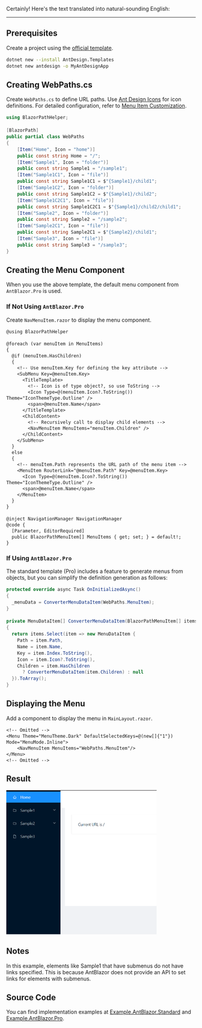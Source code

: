 Certainly! Here's the text translated into natural-sounding English:

---

## Prerequisites

Create a project using the [official template](https://antblazor.com/en-US/docs/introduce).

```bash title="Setting up the AntBlazor Template"
dotnet new --install AntDesign.Templates
dotnet new antdesign -o MyAntDesignApp
```

## Creating WebPaths.cs

Create `WebPaths.cs` to define URL paths. Use [Ant Design Icons](https://antblazor.com/en-US/components/icon) for icon definitions. For detailed configuration, refer to [Menu Item Customization](../MenuCustomization.md).

```csharp title="WebPaths.cs"
using BlazorPathHelper;

[BlazorPath]
public partial class WebPaths
{
    [Item("Home", Icon = "home")]
    public const string Home = "/";
    [Item("Sample1", Icon = "folder")]
    public const string Sample1 = "/sample1";
    [Item("Sample1C1", Icon = "file")]
    public const string Sample1C1 = $"{Sample1}/child1";
    [Item("Sample1C2", Icon = "folder")]
    public const string Sample1C2 = $"{Sample1}/child2";
    [Item("Sample1C2C1", Icon = "file")]
    public const string Sample1C2C1 = $"{Sample1}/child2/child1";
    [Item("Sample2", Icon = "folder")]
    public const string Sample2 = "/sample2";
    [Item("Sample2C1", Icon = "file")]
    public const string Sample2C1 = $"{Sample2}/child1";
    [Item("Sample3", Icon = "file")]
    public const string Sample3 = "/sample3";
}
```

## Creating the Menu Component

When you use the above template, the default menu component from `AntBlazor.Pro` is used.

### If Not Using `AntBlazor.Pro`

Create `NavMenuItem.razor` to display the menu component.

```razor title="NavMenuItem.razor"
@using BlazorPathHelper

@foreach (var menuItem in MenuItems)
{
  @if (menuItem.HasChildren)
  {
    <!-- Use menuItem.Key for defining the key attribute -->
    <SubMenu Key=@menuItem.Key>
      <TitleTemplate>
        <!-- Icon is of type object?, so use ToString -->
        <Icon Type=@(menuItem.Icon?.ToString()) Theme="IconThemeType.Outline" />
        <span>@menuItem.Name</span>
      </TitleTemplate>
      <ChildContent>
        <!-- Recursively call to display child elements -->
        <NavMenuItem MenuItems="menuItem.Children" />
      </ChildContent>
    </SubMenu>
  }
  else
  {
    <!-- menuItem.Path represents the URL path of the menu item -->
    <MenuItem RouterLink="@menuItem.Path" Key=@menuItem.Key>
      <Icon Type=@(menuItem.Icon?.ToString()) Theme="IconThemeType.Outline" />
      <span>@menuItem.Name</span> 
    </MenuItem>    
  }
}

@inject NavigationManager NavigationManager
@code {
  [Parameter, EditorRequired]
  public BlazorPathMenuItem[] MenuItems { get; set; } = default!;
}
```

### If Using `AntBlazor.Pro`

The standard template (Pro) includes a feature to generate menus from objects, but you can simplify the definition generation as follows:

```csharp title="Layout/BasicLayout.razor.cs"
protected override async Task OnInitializedAsync()
{
  _menuData = ConverterMenuDataItem(WebPaths.MenuItem);
}

private MenuDataItem[] ConverterMenuDataItem(BlazorPathMenuItem[] items)
{
  return items.Select(item => new MenuDataItem {
    Path = item.Path,
    Name = item.Name,
    Key = item.Index.ToString(),
    Icon = item.Icon?.ToString(),
    Children = item.HasChildren
      ? ConverterMenuDataItem(item.Children) : null
  }).ToArray();
}
```

## Displaying the Menu

Add a component to display the menu in `MainLayout.razor`.

```razor title="MainLayout.razor"
<!-- Omitted -->
<Menu Theme="MenuTheme.Dark" DefaultSelectedKeys=@(new[]{"1"}) Mode="MenuMode.Inline">
    <NavMenuItem MenuItems="WebPaths.MenuItem"/>
</Menu>
<!-- Omitted -->
```

## Result

<img src="../../../../assets/sample-antblazor.gif" style="width:400px;">

## Notes

In this example, elements like Sample1 that have submenus do not have links specified. This is because AntBlazor does not provide an API to set links for elements with submenus.

## Source Code

You can find implementation examples at [Example.AntBlazor.Standard](https://github.com/arika0093/BlazorPathHelper/tree/main/examples/Example.AntBlazor.Standard/) and [Example.AntBlazor.Pro](https://github.com/arika0093/BlazorPathHelper/tree/main/examples/Example.AntBlazor.Pro/).